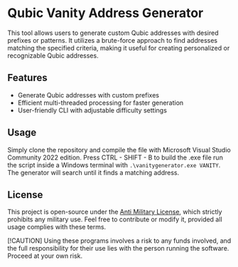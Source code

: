 # Qubic Vanity Address Generator

This tool allows users to generate custom Qubic addresses with desired prefixes or patterns. It utilizes a brute-force approach to find addresses matching the specified criteria, making it useful for creating personalized or recognizable Qubic addresses.

## Features
- Generate Qubic addresses with custom prefixes
- Efficient multi-threaded processing for faster generation
- User-friendly CLI with adjustable difficulty settings

## Usage
Simply clone the repository and compile the file with Microsoft Visual Studio Community 2022 edition. Press CTRL - SHIFT - B to build the .exe file run the script inside a Windows terminal with `.\vanitygenerator.exe VANITY`. The generator will search until it finds a matching address.

## License
This project is open-source under the [Anti Military License](https://github.com/qubicecosystem/antimilitary-license), which strictly prohibits any military use. Feel free to contribute or modify it, provided all usage complies with these terms.

[!CAUTION]
Using these programs involves a risk to any funds involved, and the full responsibility for their use lies with the person running the software. Proceed at your own risk. 